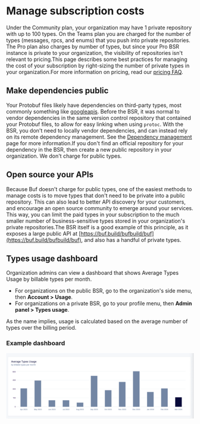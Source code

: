 # Manage subscription costs

Under the Community plan, your organization may have 1 private repository with up to 100 types. On the Teams plan you are charged for the number of types (messages, rpcs, and enums) that you push into private repositories. The Pro plan also charges by number of types, but since your Pro BSR instance is private to your organization, the visibility of repositories isn't relevant to pricing.This page describes some best practices for managing the cost of your subscription by right-sizing the number of private types in your organization.For more information on pricing, read our [pricing FAQ](../faq/).

## Make dependencies public

Your Protobuf files likely have dependencies on third-party types, most commonly something like [googleapis](https://buf.build/googleapis/googleapis). Before the BSR, it was normal to vendor dependencies in the same version control repository that contained your Protobuf files, to allow for easy linking when using `protoc`. With the BSR, you don't need to locally vendor dependencies, and can instead rely on its remote dependency management. See the [Dependency management](../../bsr/module/dependency-management/) page for more information.If you don't find an official repository for your dependency in the BSR, then create a new public repository in your organization. We don't charge for public types.

## Open source your APIs

Because Buf doesn't charge for public types, one of the easiest methods to manage costs is to move types that don't need to be private into a public repository. This can also lead to better API discovery for your customers, and encourage an open source community to emerge around your services. This way, you can limit the paid types in your subscription to the much smaller number of business-sensitive types stored in your organization's private repositories.The BSR itself is a good example of this principle, as it exposes a large public API at [https://buf.build/bufbuild/buf](https://buf.build/bufbuild/buf), and also has a handful of private types.

## Types usage dashboard

Organization admins can view a dashboard that shows Average Types Usage by billable types per month.

- For organizations on the public BSR, go to the organization's side menu, then **Account > Usage**.
- For organizations on a private BSR, go to your profile menu, then **Admin panel > Types usage**.

As the name implies, usage is calculated based on the average number of types over the billing period.

### Example dashboard

![Example dashboard](../../images/bsr/public-types-usage.png)
